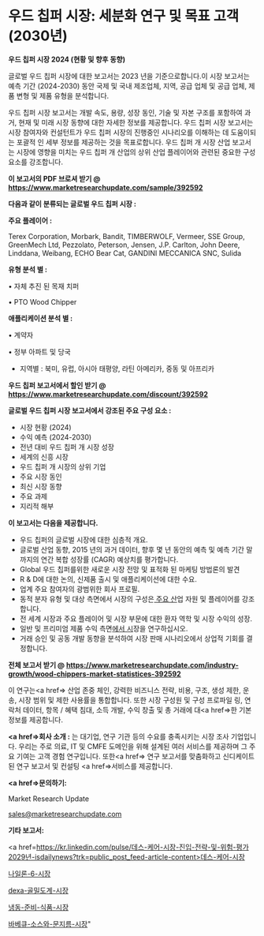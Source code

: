 # 우드 칩퍼 시장: 세분화 연구 및 목표 고객(2030년)

<strong>우드 칩퍼 시장 2024 (현황 및 향후 동향)</strong>

글로벌 우드 칩퍼 시장에 대한 보고서는 2023 년을 기준으로합니다.이 시장 보고서는 예측 기간 (2024-2030) 동안 국제 및 국내 제조업체, 지역, 공급 업체 및 공급 업체, 제품 변형 및 제품 유형을 분석합니다.

우드 칩퍼 시장 보고서는 개발 속도, 용량, 성장 동인, 기술 및 자본 구조를 포함하여 과거, 현재 및 미래 시장 동향에 대한 자세한 정보를 제공합니다. 우드 칩퍼 시장 보고서는 시장 참여자와 컨설턴트가 우드 칩퍼 시장의 진행중인 시나리오를 이해하는 데 도움이되는 포괄적 인 세부 정보를 제공하는 것을 목표로합니다. 우드 칩퍼 개 시장 산업 보고서는 시장에 영향을 미치는 우드 칩퍼 개 산업의 상위 산업 플레이어와 관련된 중요한 구성 요소를 강조합니다.



<strong>이 보고서의 PDF 브로셔 받기 @ <a href=https://www.marketresearchupdate.com/sample/392592>https://www.marketresearchupdate.com/sample/392592</a></strong>



<strong>다음과 같이 분류되는 글로벌 우드 칩퍼 시장 :</strong>



<strong>주요 플레이어 :</strong>

Terex Corporation, Morbark, Bandit, TIMBERWOLF, Vermeer, SSE Group, GreenMech Ltd, Pezzolato, Peterson, Jensen, J.P. Carlton, John Deere, Linddana, Weibang, ECHO Bear Cat, GANDINI MECCANICA SNC, Sulida



<strong>유형 분석 별 :</strong>

• 자체 추진 된 목재 치퍼

• PTO Wood Chipper



<strong>애플리케이션 분석 별 :</strong>

• 계약자

• 정부 아파트 및 당국

<ul>
  <li>지역별 : 북미, 유럽, 아시아 태평양, 라틴 아메리카, 중동 및 아프리카</li>
</ul>


<strong>우드 칩퍼 보고서에서 할인 받기 @ <a href=https://www.marketresearchupdate.com/discount/392592>https://www.marketresearchupdate.com/discount/392592</a></strong>



<strong>글로벌 우드 칩퍼 시장 보고서에서 강조된 주요 구성 요소 :</strong>
<ul>
  <li>시장 현황 (2024)</li>
  <li>수익 예측 (2024-2030)</li>
  <li>전년 대비 우드 칩퍼 개 시장 성장</li>
  <li>세계의 신흥 시장</li>
  <li>우드 칩퍼 개 시장의 상위 기업</li>
  <li>주요 시장 동인</li>
  <li>최신 시장 동향</li>
  <li>주요 과제</li>
  <li>지리적 해부</li>
</ul>


<strong>이 보고서는 다음을 제공합니다.</strong>
<ul>
  <li>우드 칩퍼의 글로벌 시장에 대한 심층적 개요.</li>
  <li>글로벌 산업 동향, 2015 년의 과거 데이터, 향후 몇 년 동안의 예측 및 예측 기간 말까지의 연간 복합 성장률 (CAGR) 예상치를 평가합니다.</li>
  <li>Global 우드 칩퍼를위한 새로운 시장 전망 및 표적화 된 마케팅 방법론의 발견</li>
  <li>R &amp; D에 대한 논의, 신제품 출시 및 애플리케이션에 대한 수요.</li>
  <li>업계 주요 참여자의 광범위한 회사 프로필.</li>
  <li>동적 분자 유형 및 대상 측면에서 시장의 구성은<a href=> 주요 산</a>업 자원 및 플레이어를 강조합니다.</li>
  <li>전 세계 시장과 주요 플레이어 및 시장 부문에 대한 환자 역학 및 시장 수익의 성장.</li>
  <li>일반 및 프리미엄 제품 수익 측면<a href=>에서 시</a>장을 연구하십시오.</li>
  <li>거래 승인 및 공동 개발 동향을 분석하여 시장 판매 시나리오에서 상업적 기회를 결정합니다.</li>
</ul>



<strong>전체 보고서 받기 @ <a href=https://www.marketresearchupdate.com/industry-growth/wood-chippers-market-statistices-392592>https://www.marketresearchupdate.com/industry-growth/wood-chippers-market-statistices-392592</a></strong>

이 연구는<a href=> 산업 존중</a> 체인, 강력한 비즈니스 전략, 비용, 구조, 생성 제한, 운송, 시장 범위 및 제한 사용률을 통합합니다. 또한 시장 구성원 및 구성 프로파일 링, 연락처 데이터, 항목 / 혜택 침대, 소득 개발, 수익 창출 및 총 거래에 대<a href=>한 기본 </a>정보를 제공합니다.



<strong><a href=>회사 소</a>개 :</strong>
는 대기업, 연구 기관 등의 수요를 충족시키는 시장 조사 기업입니다. 우리는 주로 의료, IT 및 CMFE 도메인을 위해 설계된 여러 서비스를 제공하며 그 주요 기여는 고객 경험 연구입니다. 또한<a href=> 연구 보</a>고서를 맞춤화하고 신디케이트 된 연구 보고서 및 컨설팅 <a href=>서비스</a>를 제공합니다.



<strong><a href=>문의하기:</a></strong>

Market Research Update

sales@marketresearchupdate.com



<strong>기타 보고서:</strong>

<a href=https://kr.linkedin.com/pulse/데스-케어-시장-진입-전략-및-위험-평가2029년-isdailynews?trk=public_post_feed-article-content>데스-케어-시장</a>

<a href=https://www.linkedin.com/pulse/나일론-6-시장-규모-및-성장-2023-survey-spotlight-pro-24-analysis-ncj6f/>나일론-6-시장</a>

<a href=https://www.linkedin.com/pulse/dexa-골밀도계-시장-규모-및-성장-2023-market-matrix-musings-analysis-7e6ef/>dexa-골밀도계-시장</a>

<a href=https://www.linkedin.com/pulse/냉동-준비-식품-시장-세분화-연구-및-목표-고객2029년-analytics-avenue-adventures-24-ana-1yonf/>냉동-준비-식품-시장</a>

<a href=https://www.linkedin.com/pulse/바베큐-소스와-문지름-시장-세분화-연구-및-목표-고객2030년-analytics-alchemy-360-analysis-gvorc/>바베큐-소스와-문지름-시장</a>"

